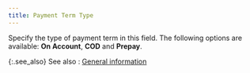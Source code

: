 ```yaml
---
title: Payment Term Type
---
```



Specify the type of payment term in this field. The following options  are available: **On Account**, **COD** and **Prepay**.


{:.see_also}
See also
: [General  information](JavaScript:RelatedTopics1.Click())<!--Metadata type="DesignerControl" startspan
<object CLASSID="clsid:ADB880A6-D8FF-11CF-9377-00AA003B7A11"
	ID=RelatedTopics1
	TYPE="application/x-oleobject">
</object>-->

<object classid="clsid:ADB880A6-D8FF-11CF-9377-00AA003B7A11" id="RelatedTopics1" type="application/x-oleobject"> 
 <param name="Command" value="Related Topics">
<param name="Window" value="second">
<param name="Item1" value="General information;{{site.sc_chm}}/options/payment-information/payment-terms/payment-term-details/general_information_payment_terms.html">
</object><!--Metadata type="DesignerControl" endspan-->
